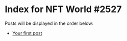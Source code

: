 # Index for NFT World #2527
Posts will be displayed in the order below:

- [Your first post](./001-first.md)

